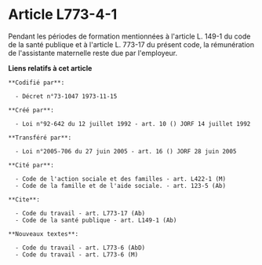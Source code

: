 # Article L773-4-1

Pendant les périodes de formation mentionnées à l'article L. 149-1 du code de la santé publique et à l'article L. 773-17 du
présent code, la rémunération de l'assistante maternelle reste due par l'employeur.

**Liens relatifs à cet article**

	**Codifié par**:

	  - Décret n°73-1047 1973-11-15

	**Créé par**:

	  - Loi n°92-642 du 12 juillet 1992 - art. 10 () JORF 14 juillet 1992

	**Transféré par**:

	  - Loi n°2005-706 du 27 juin 2005 - art. 16 () JORF 28 juin 2005

	**Cité par**:

	  - Code de l'action sociale et des familles - art. L422-1 (M)
	  - Code de la famille et de l'aide sociale. - art. 123-5 (Ab)

	**Cite**:

	  - Code du travail - art. L773-17 (Ab)
	  - Code de la santé publique - art. L149-1 (Ab)

	**Nouveaux textes**:

	  - Code du travail - art. L773-6 (AbD)
	  - Code du travail - art. L773-6 (M)
